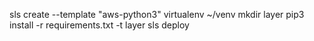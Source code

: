 sls create --template "aws-python3"
virtualenv ~/venv
mkdir layer
pip3 install -r requirements.txt -t layer
sls deploy
